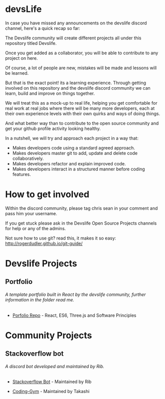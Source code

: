 # devsLife

In case you have missed any announcements on the devslife discord channel, here's a quick recap so far:

The Devslife community will create different projects all under this repository titled Devslife. 

Once you get added as a collaborator, you will be able to contribute to any project on here. 

Of course, a lot of people are new, mistakes will be made and lessons will be learned. 

But that is the exact point! its a learning experience. Through getting involved on this repository and the devslife discord community we can learn, build and improve on things together.

We will treat this as a mock-up to real life, helping you get comfortable for real work at real jobs where there will be many more developers, each at their own experience levels with their own quirks and ways of doing things.

And what better way than to contribute to the open source community and get your github profile activity looking healthy.

In a nutshell, we will try and approach each project in a way that:

- Makes developers code using a standard agreed approach.
- Makes developers master git to add, update and delete code collaboratively.
- Makes developers refactor and explain improved code.
- Makes developers interact in a structured manner before coding features.

# How to get involved

Within the discord community, please tag chris sean in your comment and pass him your username.

If you get stuck please ask in the Devslife Open Source Projects channels for help or any of the admins.

Not sure how to use git? read this, it makes it so easy: http://rogerdudler.github.io/git-guide/

# Devslife Projects

## Portfolio

###### A template portfolio built in React by the devslife community, further information in the folder read me. 

* [Porfolio Repo](https://github.com/RealChrisSean/devsLife/tree/master/portfolio) - React, ES6, Three.js and Software Principles

# Community Projects

## Stackoverflow bot

###### A discord bot developed and maintained by Rib.

* [Stackoverflow Bot](https://github.com/ribyaboi/stackoverflow-bot) - Maintained by Rib

* [Coding-Gym](https://github.com/Takashiidobe/coding_gym) - Maintained by Takashi
